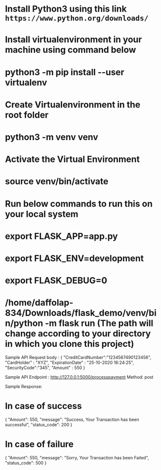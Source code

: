 # Install Python3 using this link `https://www.python.org/downloads/`

# Install virtualenvironment in your machine using command below
# python3 -m pip install --user virtualenv

# Create Virtualenvironment in the root folder
# python3 -m venv venv

# Activate the Virtual Environment
# source venv/bin/activate

# Run below commands to run this on your local system

# export FLASK_APP=app.py
# export FLASK_ENV=development
# export FLASK_DEBUG=0


# /home/daffolap-834/Downloads/flask_demo/venv/bin/python -m flask run  (The path will change according to your directory in which you clone this project)


Sample API Request body :
 {
    "CreditCardNumber":"1234567490123456",
    "CardHolder" : "XYZ",
    "ExpirationDate" : "25-10-2020 16:24:25",
    "SecurityCode":"345",
    "Amount" : 550
 }

Sample API Endpoint : 
    http://127.0.0.1:5000/processpayment
Method:
    post

Sample Response:
 # In case of success
{
    "Amount": 550,
    "message": "Success, Your Transaction has been successful",
    "status_code": 200
}

# In case of failure
{
    "Amount": 550,
    "message": "Sorry, Your Transaction has been Failed",
    "status_code": 500
}